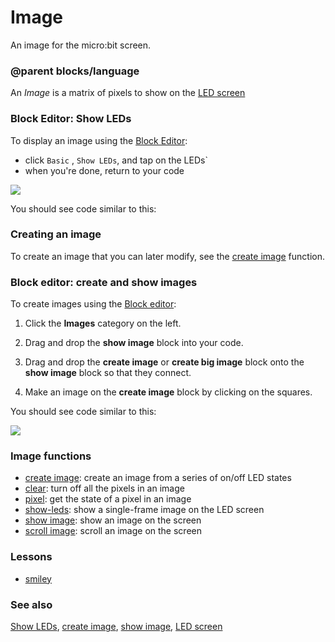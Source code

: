 # Image

An image for the micro:bit screen.

### @parent blocks/language

An *Image* is a matrix of pixels to show on the [LED screen](/device/screen)

### Block Editor: Show LEDs

To display an image using the [Block Editor](/blocks/editor):

* click `Basic` , `Show LEDs`, and tap on the LEDs`
* when you're done, return to your code

![](/static/mb/show-leds-1.png)

You should see code similar to this:

### Creating an image

To create an image that you can later modify, see the [create image](/reference/images/create-image) function.

### Block editor: create and show images

To create images using the [Block editor](/blocks/editor):

1. Click the **Images** category on the left.

2. Drag and drop the **show image** block into your code.

3. Drag and drop the **create image** or **create big image** block onto the **show image** block so that they connect.

4. Make an image on the **create image** block by clicking on the squares.

You should see code similar to this:

![](/static/mb/blocks/image-0.png)

### Image functions

* [create image](/reference/images/create-image): create an image from a series of on/off LED states
* [clear](/reference/basic/clear-screen): turn off all the pixels in an image
* [pixel](/reference/images/pixel): get the state of a pixel in an image
* [show-leds](/reference/basic/show-leds): show a single-frame image on the LED screen
* [show image](/reference/images/show-image): show an image on the screen
* [scroll image](/reference/images/scroll-image): scroll an image on the screen

### Lessons

* [smiley](/lessons/smiley)

### See also

[Show LEDs](/reference/basic/show-leds), [create image](/reference/images/create-image), [show image](/reference/images/show-image), [LED screen](/device/screen)

